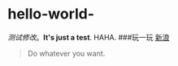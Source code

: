 # hello-world-
*测试修改*。**It's just a test**.
HAHA.
###玩一玩
[新浪](https://www.zhihu.com/question/20070065)
> Do whatever you want.

